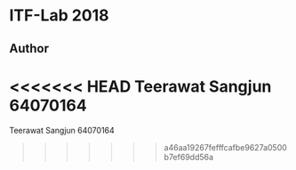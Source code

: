 # ITF-Lab 2018

## Author
<<<<<<< HEAD
Teerawat Sangjun 64070164
=======
Teerawat Sangjun 64070164
>>>>>>> a46aa19267fefffcafbe9627a0500b7ef69dd56a
